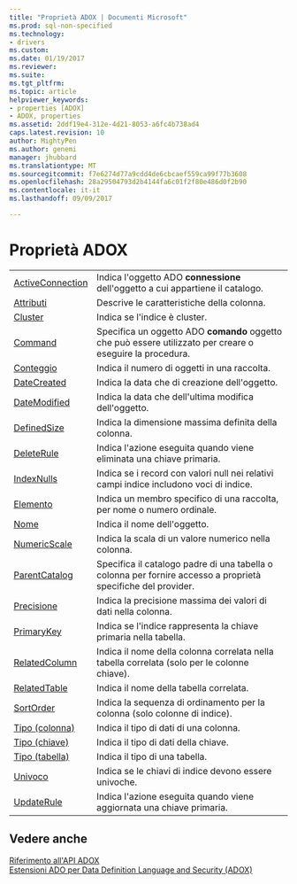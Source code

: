 ```yaml
---
title: "Proprietà ADOX | Documenti Microsoft"
ms.prod: sql-non-specified
ms.technology:
- drivers
ms.custom: 
ms.date: 01/19/2017
ms.reviewer: 
ms.suite: 
ms.tgt_pltfrm: 
ms.topic: article
helpviewer_keywords:
- properties [ADOX]
- ADOX, properties
ms.assetid: 2ddf19e4-312e-4d21-8053-a6fc4b738ad4
caps.latest.revision: 10
author: MightyPen
ms.author: genemi
manager: jhubbard
ms.translationtype: MT
ms.sourcegitcommit: f7e6274d77a9cdd4de6cbcaef559ca99f77b3608
ms.openlocfilehash: 28a29504793d2b4144fa6c01f2f80e486d0f2b90
ms.contentlocale: it-it
ms.lasthandoff: 09/09/2017

---
```

# <a name="adox-properties"></a>Proprietà ADOX
|||  
|-|-|  
|[ActiveConnection](../../../ado/reference/adox-api/activeconnection-property-adox.md)|Indica l'oggetto ADO **connessione** dell'oggetto a cui appartiene il catalogo.|  
|[Attributi](../../../ado/reference/adox-api/attributes-property-adox.md)|Descrive le caratteristiche della colonna.|  
|[Cluster](../../../ado/reference/adox-api/clustered-property-adox.md)|Indica se l'indice è cluster.|  
|[Command](../../../ado/reference/adox-api/command-property-adox.md)|Specifica un oggetto ADO **comando** oggetto che può essere utilizzato per creare o eseguire la procedura.|  
|[Conteggio](../../../ado/reference/ado-api/count-property-ado.md)|Indica il numero di oggetti in una raccolta.|  
|[DateCreated](../../../ado/reference/adox-api/datecreated-property-adox.md)|Indica la data che di creazione dell'oggetto.|  
|[DateModified](../../../ado/reference/adox-api/datemodified-property-adox.md)|Indica la data che dell'ultima modifica dell'oggetto.|  
|[DefinedSize](../../../ado/reference/adox-api/definedsize-property-adox.md)|Indica la dimensione massima definita della colonna.|  
|[DeleteRule](../../../ado/reference/adox-api/deleterule-property-adox.md)|Indica l'azione eseguita quando viene eliminata una chiave primaria.|  
|[IndexNulls](../../../ado/reference/adox-api/indexnulls-property-adox.md)|Indica se i record con valori null nei relativi campi indice includono voci di indice.|  
|[Elemento](../../../ado/reference/ado-api/item-property-ado.md)|Indica un membro specifico di una raccolta, per nome o numero ordinale.|  
|[Nome](../../../ado/reference/adox-api/name-property-adox.md)|Indica il nome dell'oggetto.|  
|[NumericScale](../../../ado/reference/adox-api/numericscale-property-adox.md)|Indica la scala di un valore numerico nella colonna.|  
|[ParentCatalog](../../../ado/reference/adox-api/parentcatalog-property-adox.md)|Specifica il catalogo padre di una tabella o colonna per fornire accesso a proprietà specifiche del provider.|  
|[Precisione](../../../ado/reference/adox-api/precision-property-adox.md)|Indica la precisione massima dei valori di dati nella colonna.|  
|[PrimaryKey](../../../ado/reference/adox-api/primarykey-property-adox.md)|Indica se l'indice rappresenta la chiave primaria nella tabella.|  
|[RelatedColumn](../../../ado/reference/adox-api/relatedcolumn-property-adox.md)|Indica il nome della colonna correlata nella tabella correlata (solo per le colonne chiave).|  
|[RelatedTable](../../../ado/reference/adox-api/relatedtable-property-adox.md)|Indica il nome della tabella correlata.|  
|[SortOrder](../../../ado/reference/adox-api/sortorder-property-adox.md)|Indica la sequenza di ordinamento per la colonna (solo colonne di indice).|  
|[Tipo (colonna)](../../../ado/reference/adox-api/type-property-column-adox.md)|Indica il tipo di dati di una colonna.|  
|[Tipo (chiave)](../../../ado/reference/adox-api/type-property-key-adox.md)|Indica il tipo di dati della chiave.|  
|[Tipo (tabella)](../../../ado/reference/adox-api/type-property-table-adox.md)|Indica il tipo di una tabella.|  
|[Univoco](../../../ado/reference/adox-api/unique-property-adox.md)|Indica se le chiavi di indice devono essere univoche.|  
|[UpdateRule](../../../ado/reference/adox-api/updaterule-property-adox.md)|Indica l'azione eseguita quando viene aggiornata una chiave primaria.|  
  
## <a name="see-also"></a>Vedere anche  
 [Riferimento all'API ADOX](../../../ado/reference/adox-api/adox-api-reference.md)   
 [Estensioni ADO per Data Definition Language and Security (ADOX)](../../../ado/guide/extensions/ado-extensions-for-data-definition-language-and-security-adox.md)
